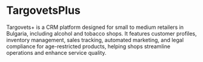# TargovetsPlus
Targovets+ is a CRM platform designed for small to medium retailers in Bulgaria, including alcohol and tobacco shops. It features customer profiles, inventory management, sales tracking, automated marketing, and legal compliance for age-restricted products, helping shops streamline operations and enhance service quality.

